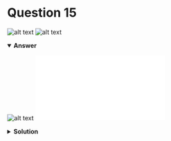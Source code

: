 # Question 15
![alt text](../ques-ref-9-18.png)
![alt text](q15.png)

<details open>
<summary><b>Answer</b></summary>

![alt text](a15.svg)
![alt text](a15.py)
</details>

<details>
<summary><b>Solution</b></summary>

![alt text](s15.png)
</details>
